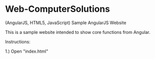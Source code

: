 # Web-ComputerSolutions
(AngularJS, HTML5, JavaScript) Sample AngularJS Website

This is a sample website intended to show core functions from Angular.

Instructions:

1.) Open "index.html"
